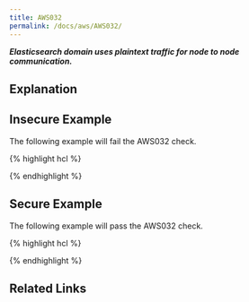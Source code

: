 ```yaml
---
title: AWS032
permalink: /docs/aws/AWS032/
---
```


***Elasticsearch domain uses plaintext traffic for node to node communication.***

## Explanation





## Insecure Example

The following example will fail the AWS032 check.

{% highlight hcl %}



{% endhighlight %}

## Secure Example

The following example will pass the AWS032 check.

{% highlight hcl %}



{% endhighlight %}

## Related Links


